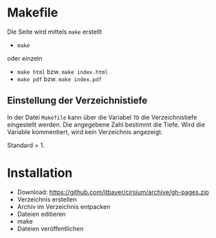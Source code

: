 # Makefile

Die Seite wird mittels `make` erstellt

- `make`

oder einzeln

- `make html` bzw. `make index.html`
- `make pdf` bzw. `make index.pdf`


## Einstellung der Verzeichnistiefe

In der Datei `Makefile` kann über die Variabel
`TD` die Verzeichnistiefe eingestellt werden.
Die angegebene Zahl bestimmt die Tiefe.
Wird die Variable kommentiert, wird kein Verzeichnis angezeigt.

Standard = 1.

# Installation

- Download:
<https://github.com/itbayer/cirsium/archive/gh-pages.zip>
- Verzeichnis erstellen
- Archiv im Verzeichnis entpacken
- Dateien editieren
- make
- Dateien veröffentlichen




